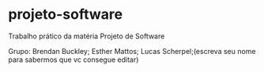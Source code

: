 # projeto-software
Trabalho prático da matéria Projeto de Software

Grupo: Brendan Buckley; Esther Mattos; Lucas Scherpel;(escreva seu nome para sabermos que vc consegue editar)
